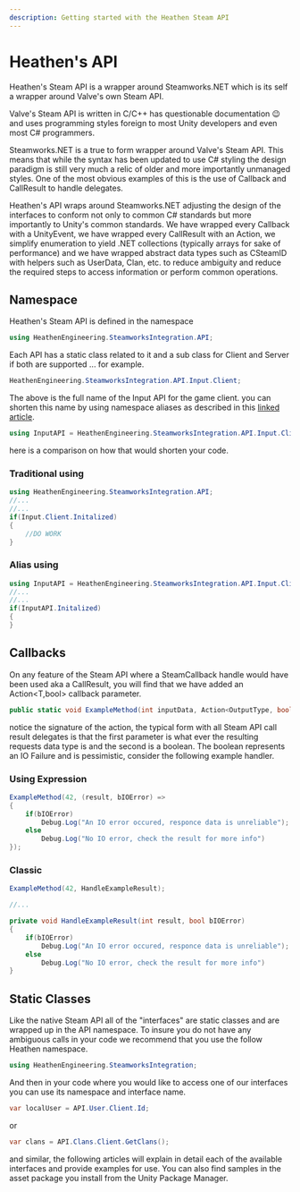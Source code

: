 ```yaml
---
description: Getting started with the Heathen Steam API
---
```


# Heathen's API

Heathen's Steam API is a wrapper around Steamworks.NET which is its self a wrapper around Valve's own Steam API.

Valve's Steam API is written in C/C++ has questionable documentation :wink: and uses programming styles foreign to most Unity developers and even most C# programmers.

Steamworks.NET is a true to form wrapper around Valve's Steam API. This means that while the syntax has been updated to use C# styling the design paradigm is still very much a relic of older and more importantly unmanaged styles. One of the most obvious examples of this is the use of Callback and CallResult to handle delegates.

Heathen's API wraps around Steamworks.NET adjusting the design of the interfaces to conform not only to common C# standards but more importantly to Unity's common standards. We have wrapped every Callback with a UnityEvent, we have wrapped every CallResult with an Action, we simplify enumeration to yield .NET collections (typically arrays for sake of performance) and we have wrapped abstract data types such as CSteamID with helpers such as UserData, Clan, etc. to reduce ambiguity and reduce the required steps to access information or perform common operations.

## Namespace

Heathen's Steam API is defined in the namespace

```csharp
using HeathenEngineering.SteamworksIntegration.API;
```

Each API has a static class related to it and a sub class for Client and Server if both are supported ... for example.

```csharp
HeathenEngineering.SteamworksIntegration.API.Input.Client;
```

The above is the full name of the Input API for the game client. you can shorten this name by using namespace aliases as described in this [linked article](../../../company/concepts/namespace-and-using.md#aliasing).

```csharp
using InputAPI = HeathenEngineering.SteamworksIntegration.API.Input.Client;
```

here is a comparison on how that would shorten your code.

### Traditional using

```csharp
using HeathenEngineering.SteamworksIntegration.API;
//...
//...
if(Input.Client.Initalized)
{
    //DO WORK
}
```

### Alias using

```csharp
using InputAPI = HeathenEngineering.SteamworksIntegration.API.Input.Client;
//...
//...
if(InputAPI.Initalized)
{
}
```

## Callbacks

On any feature of the Steam API where a SteamCallback handle would have been used aka a CallResult, you will find that we have added an Action\<T,bool> callback parameter.

```csharp
public static void ExampleMethod(int inputData, Action<OutputType, bool> callback)
```

notice the signature of the action, the typical form with all Steam API call result delegates is that the first parameter is what ever the resulting requests data type is and the second is a boolean. The boolean represents an IO Failure and is pessimistic, consider the following example handler.

### Using Expression

```csharp
ExampleMethod(42, (result, bIOError) =>
{
    if(bIOError)
        Debug.Log("An IO error occured, responce data is unreliable");
    else
        Debug.Log("No IO error, check the result for more info")
});
```

### Classic

```csharp
ExampleMethod(42, HandleExampleResult);

//...

private void HandleExampleResult(int result, bool bIOError)
{
    if(bIOError)
        Debug.Log("An IO error occured, responce data is unreliable");
    else
        Debug.Log("No IO error, check the result for more info")
}
```

## Static Classes

Like the native Steam API all of the "interfaces" are static classes and are wrapped up in the API namespace. To insure you do not have any ambiguous calls in your code we recommend that you use the follow Heathen namespace.

```csharp
using HeathenEngineering.SteamworksIntegration;
```

And then in your code where you would like to access one of our interfaces you can use its namespace and interface name.

```csharp
var localUser = API.User.Client.Id;
```

or

```csharp
var clans = API.Clans.Client.GetClans();
```

and similar, the following articles will explain in detail each of the available interfaces and provide examples for use. You can also find samples in the asset package you install from the Unity Package Manager.
